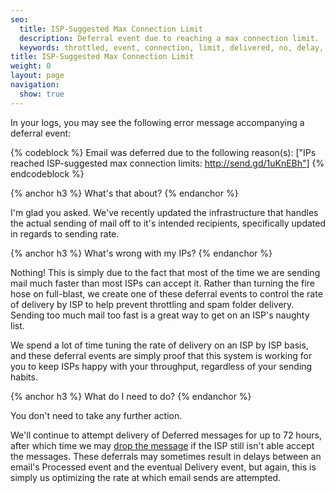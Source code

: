 ```yaml
---
seo:
  title: ISP-Suggested Max Connection Limit
  description: Deferral event due to reaching a max connection limit.
  keywords: throttled, event, connection, limit, delivered, no, delay, throttle, processed, IPS, available, per-domain, connetion, IPs were throttled by recipient server, IPs reached ISP-suggested hourly limits, IPs reached ISP-suggested max connection limits http://send.gd/1uKnEBh, suggested, hourly, max, limits
title: ISP-Suggested Max Connection Limit
weight: 0
layout: page
navigation:
  show: true
---
```


In your logs, you may see the following error message accompanying a deferral event:

{% codeblock %}
Email was deferred due to the following reason(s): ["IPs reached ISP-suggested max connection limits: http://send.gd/1uKnEBh"]
{% endcodeblock %}

{% anchor h3 %}
What's that about?
{% endanchor %}

I'm glad you asked. We've recently updated the infrastructure that handles the actual sending of mail off to it's intended recipients, specifically updated in regards to sending rate.

{% anchor h3 %}
What's wrong with my IPs?
{% endanchor %}

Nothing! This is simply due to the fact that most of the time we are sending mail much faster than most ISPs can accept it. Rather than turning the fire hose on full-blast, we create one of these deferral events to control the rate of delivery by ISP to help prevent throttling and spam folder delivery. Sending too much mail too fast is a great way to get on an ISP's naughty list. 

We spend a lot of time tuning the rate of delivery on an ISP by ISP basis, and these deferral events are simply proof that this system is working for you to keep ISPs happy with your throughput, regardless of your sending habits.

{% anchor h3 %}
What do I need to do?
{% endanchor %}

You don't need to take any further action.

We'll continue to attempt delivery of Deferred messages for up to 72 hours, after which time we may [drop the message]({{root_url}}/Classroom/Deliver/Undeliverable_Email/my_emails_are_being_dropped.html) if the ISP still isn't able accept the messages. These deferrals may sometimes result in delays between an email's Processed event and the eventual Delivery event, but again, this is simply us optimizing the rate at which email sends are attempted.
